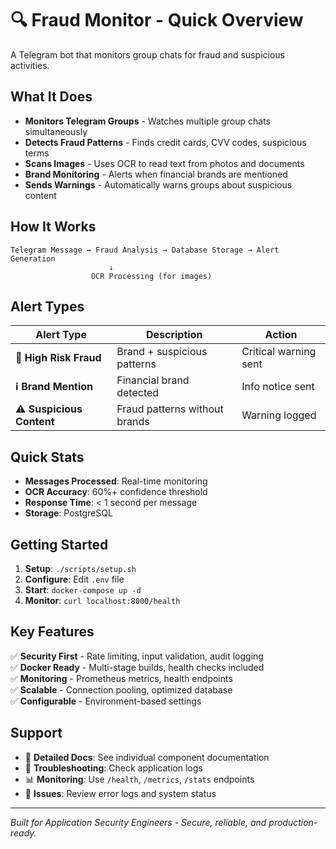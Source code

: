 # 🔍 Fraud Monitor - Quick Overview

A Telegram bot that monitors group chats for fraud and suspicious activities.

## What It Does

- **Monitors Telegram Groups** - Watches multiple group chats simultaneously
- **Detects Fraud Patterns** - Finds credit cards, CVV codes, suspicious terms
- **Scans Images** - Uses OCR to read text from photos and documents
- **Brand Monitoring** - Alerts when financial brands are mentioned
- **Sends Warnings** - Automatically warns groups about suspicious content

## How It Works

```
Telegram Message → Fraud Analysis → Database Storage → Alert Generation
                      ↓
                  OCR Processing (for images)
```

## Alert Types

| Alert Type | Description | Action |
|------------|-------------|---------|
| **🚨 High Risk Fraud** | Brand + suspicious patterns | Critical warning sent |
| **ℹ️ Brand Mention** | Financial brand detected | Info notice sent |
| **⚠️ Suspicious Content** | Fraud patterns without brands | Warning logged |

## Quick Stats

- **Messages Processed**: Real-time monitoring
- **OCR Accuracy**: 60%+ confidence threshold
- **Response Time**: < 1 second per message
- **Storage**: PostgreSQL

## Getting Started

1. **Setup**: `./scripts/setup.sh`
2. **Configure**: Edit `.env` file
3. **Start**: `docker-compose up -d`
4. **Monitor**: `curl localhost:8000/health`

## Key Features

✅ **Security First** - Rate limiting, input validation, audit logging  
✅ **Docker Ready** - Multi-stage builds, health checks included  
✅ **Monitoring** - Prometheus metrics, health endpoints  
✅ **Scalable** - Connection pooling, optimized database  
✅ **Configurable** - Environment-based settings  

## Support

- 📖 **Detailed Docs**: See individual component documentation
- 🔧 **Troubleshooting**: Check application logs
- 📊 **Monitoring**: Use `/health`, `/metrics`, `/stats` endpoints
- 🚨 **Issues**: Review error logs and system status

---
*Built for Application Security Engineers - Secure, reliable, and production-ready.*
